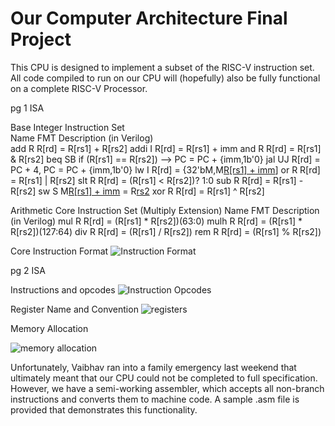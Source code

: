 # Our Computer Architecture Final Project

This CPU is designed to implement a subset of the RISC-V instruction set. All code compiled to run on our CPU will (hopefully) also be fully functional on a complete RISC-V Processor. 

pg 1 ISA

Base Integer Instruction Set                                             
Name    FMT    Description (in Verilog)                                  
add      R     R[rd] = R[rs1] + R[rs2]
addi     I     R[rd] = R[rs1] + imm
and      R     R[rd] = R[rs1] & R[rs2]
beq      SB    if (R[rs1] == R[rs2]) --> PC = PC + {imm,1b'0}
jal      UJ    R[rd] = PC + 4, PC = PC + {imm,1b'0}
lw       I     R[rd] = {32'bM[](31),M[R[rs1] + imm](31:0)]
or       R     R[rd] = R[rs1] | R[rs2]
slt      R     R[rd] = (R[rs1] < R[rs2])? 1:0
sub      R     R[rd] = R[rs1] - R[rs2]
sw       S     M[R[rs1] + imm](31:0) = R[rs2](31:0)
xor      R     R[rd] = R[rs1] ^ R[rs2]

Arithmetic Core Instruction Set (Multiply Extension)
Name    FMT    Description (in Verilog)
mul      R     R[rd] = (R[rs1] * R[rs2])(63:0)
mulh     R     R[rd] = (R[rs1] * R[rs2])(127:64)
div      R     R[rd] = (R[rs1] / R[rs2])
rem      R     R[rd] = (R[rs1] % R[rs2])

Core Instruction Format
![Instruction Format](https://github.com/Manhimliu/CompArch-Final-/assets/132189892/cbee7ada-d159-4970-b066-f11497a474d1)


pg 2 ISA

Instructions and opcodes
![Instruction Opcodes](https://github.com/Manhimliu/CompArch-Final-/assets/132189892/0be711ab-fe93-4a79-ac1a-822afd9f746c)

Register Name and Convention
![registers](https://github.com/Manhimliu/CompArch-Final-/assets/132189892/cf4a7b5c-4a52-4198-ab21-e457d647a55c)

Memory Allocation

![memory allocation](https://github.com/Manhimliu/CompArch-Final-/assets/132189892/595e1a8f-9d49-4fa6-b6e6-319df1b32373)

Unfortunately, Vaibhav ran into a family emergency last weekend that ultimately meant that our CPU could not be completed to full specification. However, we have a semi-working assembler, which accepts all non-branch instructions and converts them to machine code. A sample .asm file is provided that demonstrates this functionality. 


